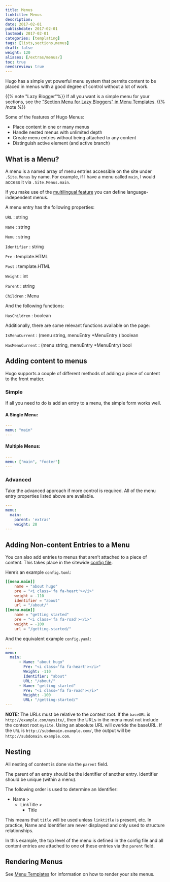 ```yaml
---
title: Menus
linktitle: Menus
description:
date: 2017-02-01
publishdate: 2017-02-01
lastmod: 2017-02-01
categories: [templating]
tags: [lists,sections,menus]
draft: false
weight: 120
aliases: [/extras/menus/]
toc: true
needsreview: true
---
```


Hugo has a simple yet powerful menu system that permits content to be placed in menus with a good degree of control without a lot of work.

{{% note "Lazy Blogger"%}}
If all you want is a simple menu for your sections, see the ["Section Menu for Lazy Bloggers" in Menu Templates](/templates/menu-templates/#section-menu-for-lazy-blogger).
{{% /note %}}

Some of the features of Hugo Menus:

* Place content in one or many menus
* Handle nested menus with unlimited depth
* Create menu entries without being attached to any content
* Distinguish active element (and active branch)

## What is a Menu?

A menu is a named array of menu entries accessible on the site under `.Site.Menus` by name. For example, if I have a menu called `main`, I would access it via `.Site.Menus.main`.

If you make use of the [multilingual feature](content-management/multilingual-mode/) you can define language-independent menus.

A menu entry has the following properties:

`URL`
: string

`Name`
: string

`Menu`
: string

`Identifier`
: string

`Pre`
: template.HTML

`Post`
: template.HTML

`Weight`
: int

`Parent`
: string

`Children`
: Menu

And the following functions:

`HasChildren`
: boolean

Additionally, there are some relevant functions available on the page:

`IsMenuCurrent`
: (menu string, menuEntry *MenuEntry ) boolean

`HasMenuCurrent`
: (menu string, menuEntry *MenuEntry) bool

## Adding content to menus

Hugo supports a couple of different methods of adding a piece of content to the front matter.

### Simple

If all you need to do is add an entry to a menu, the simple form works well.

#### A Single Menu:

```yaml
---
menu: "main"
---
```

#### Multiple Menus:

```yaml
---
menu: ["main", "footer"]
---
```

### Advanced

Take the advanced approach if more control is required. All of the menu entry properties listed above are available.

```yaml
---
menu:
  main:
    parent: 'extras'
    weight: 20
---
```

## Adding Non-content Entries to a Menu

You can also add entries to menus that aren’t attached to a piece of content. This takes place in the sitewide [config file](/overview/configuration/).

Here’s an example `config.toml`:

```toml
[[menu.main]]
    name = "about hugo"
    pre = "<i class='fa fa-heart'></i>"
    weight = -110
    identifier = "about"
    url = "/about/"
[[menu.main]]
    name = "getting started"
    pre = "<i class='fa fa-road'></i>"
    weight = -100
    url = "/getting-started/"
```

And the equivalent example `config.yaml`:

```yaml
---
menu:
  main:
      - Name: "about hugo"
        Pre: "<i class='fa fa-heart'></i>"
        Weight: -110
        Identifier: "about"
        URL: "/about/"
      - Name: "getting started"
        Pre: "<i class='fa fa-road'></i>"
        Weight: -100
        URL: "/getting-started/"
---
```


**NOTE:** The URLs must be relative to the context root. If the `baseURL` is `http://example.com/mysite/`, then the URLs in the menu must not include the context root `mysite`. Using an absolute URL will overide the baseURL. If the `URL` is `http://subdomain.example.com/`, the output will be `http://subdomain.example.com`.

## Nesting

All nesting of content is done via the `parent` field.

The parent of an entry should be the identifier of another entry.
Identifier should be unique (within a menu).

The following order is used to determine an Identifier:

* Name >
    * LinkTitle >
        * Title

This means that `title` will be used unless `linktitle` is present, etc. In practice, Name and Identifier are never displayed and only used to structure relationships.

In this example, the top level of the menu is defined in the config file
and all content entries are attached to one of these entries via the
`parent` field.

## Rendering Menus

See [Menu Templates](/templates/menu-templates/) for information on how to render your site menus.
